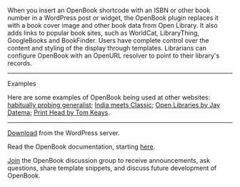 When you insert an OpenBook shortcode with an ISBN or other book number in a WordPress post or widget, the OpenBook plugin replaces it with a book cover image and other book data from Open Library. It also adds links to popular book sites, such as WorldCat, LibraryThing, GoogleBooks and BookFinder. Users have complete control over the content and styling of the display through templates. Librarians can configure OpenBook with an OpenURL resolver to point to their library's records.


---

Examples

Here are some examples of OpenBook being used at other websites: <a href='http://marklindner.info/blog/2010/11/06/how-it-seems-to-me/'>habitually probing generalist</a>; <a href='http://radioblog-test1.india-meets-classic.net/media/books/'>India meets Classic</a>; <a href='http://www.bookism.org/open/2008/09/23/jhumpa-lahiri-%E2%80%A2-unaccustomed-earth/'>Open Libraries by Jay Datema</a>; <a href='http://tomkeays.com/words/open-book/'>Print Head by Tom Keays</a>.


---


<a href='http://wordpress.org/extend/plugins/openbook-book-data/'>Download</a> from the WordPress server.

Read the OpenBook documentation, starting <a href='https://code.google.com/p/openbook4wordpress/wiki/START'>here</a>.

<a href='http://groups.google.com/group/openbook4wordpress'>Join</a> the OpenBook discussion group to receive announcements, ask questions, share template snippets, and discuss future development of OpenBook.